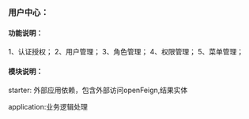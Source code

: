 ### 用户中心：
#### 功能说明：
1、认证授权；
2、用户管理；
3、角色管理；
4、权限管理；
5、菜单管理；
#### 模块说明：
starter: 外部应用依赖，包含外部访问openFeign,结果实体

application:业务逻辑处理
